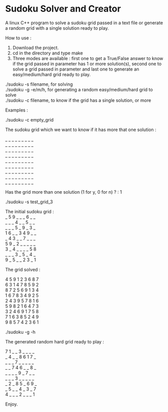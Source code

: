 # Sudoku Solver and Creator

A linux C++ program to solve a sudoku grid passed in a text file or generate a random grid with a single solution ready to play.

How to use :

1) Download the project.
2) cd in the directory and type make
3) Three modes are available : first one to get a True/False answer to know if the grid passed in parameter has 1 or more solution(s), second one to solve a grid passed in parameter and last one to generate an easy/medium/hard grid ready to play.

./sudoku -s filename, for solving <br/>
./sudoku -g -e/m/h, for generating a random easy/medium/hard grid to solve <br/>
./sudoku -c filename, to know if the grid has a single solution, or more <br/>

Examples :

./sudoku -c empty_grid

The sudoku grid which we want to know if it has more that one solution :

_ _ _ _ _ _ _ _ _ <br/>
_ _ _ _ _ _ _ _ _ <br/>
_ _ _ _ _ _ _ _ _ <br/>
_ _ _ _ _ _ _ _ _ <br/>
_ _ _ _ _ _ _ _ _ <br/>
_ _ _ _ _ _ _ _ _ <br/>
_ _ _ _ _ _ _ _ _ <br/>
_ _ _ _ _ _ _ _ _ <br/>
_ _ _ _ _ _ _ _ _ <br/>

Has the grid more than one solution (1 for y, 0 for n) ? : 1

./sudoku -s test_grid_3 

The initial sudoku grid : <br/>
_ 5 9 _ _ _ 6 _ _ <br/>
_ _ _ 4 _ _ 5 _ _ <br/>
_ _ _ 5 _ 9 _ 3 _ <br/>
1 6 _ _ 3 4 9 _ _ <br/>
_ 4 3 _ _ 7 _ _ _ <br/>
5 9 _ 2 _ _ _ _ _ <br/>
3 _ 4 _ _ _ _ 5 8 <br/>
_ _ _ 3 _ 5 _ 4 _ <br/>
9 _ 5 _ _ 2 3 _ 1 <br/>

The grid solved : 

4 5 9 1 2 3 6 8 7 <br/>
6 3 1 4 7 8 5 9 2 <br/>
8 7 2 5 6 9 1 3 4 <br/>
1 6 7 8 3 4 9 2 5 <br/>
2 4 3 9 5 7 8 1 6 <br/>
5 9 8 2 1 6 4 7 3 <br/>
3 2 4 6 9 1 7 5 8 <br/>
7 1 6 3 8 5 2 4 9 <br/>
9 8 5 7 4 2 3 6 1 <br/>


./sudoku -g -h

The generated random hard grid ready to play :

7 1 _ _ 3 _ _ _ _ <br/>
_ 4 _ _ 8 6 1 7 _ <br/>
_ _ _ 7 _ _ _ _ _ <br/>
_ _ 7 4 6 _ _ 8 _ <br/>
_ _ _ _ 9 _ 7 _ _ <br/>
_ _ _ 3 _ _ _ _ _ <br/>
_ 2 _ 8 5 _ 6 9 _ <br/>
_ 5 _ _ 4 _ 3 _ 7 <br/>
4 _ _ _ 2 _ _ _ 1 <br/>

Enjoy.
